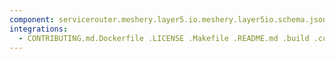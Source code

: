 ```yaml
---
component: servicerouter.meshery.layer5.io.meshery.layer5io.schema.json
integrations:
  - CONTRIBUTING.md.Dockerfile .LICENSE .Makefile .README.md .build .consul .go.mod .go.sum .helpers .internal .main.go .output .servicerouter.meshery.layer5.io.meshery.layer5io.schema.json.md .templates .tests
---
```

